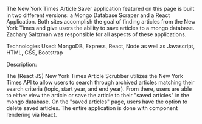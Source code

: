 The New York Times Article Saver application featured on this page is built in two different versions: a Mongo Database Scraper and a React Application.  Both sites accomplish the goal of finding articles from the New York Times and give users the ability to save articles to a mongo database.  Zachary Saltzman was responsible for all aspects of these applications.

Technologies Used: MongoDB, Express, React, Node as well as Javascript, HTML, CSS, Bootstrap

Description:

The (React JS) New York Times Article Scrubber utilizes the New York Times API to allow users to search through archived articles matching their search criteria (topic, start year, and end year).  From there, users are able to either view the article or save the article to their "saved articles" in the mongo database.  On the "saved articles" page, users have the option to delete saved articles.  The entire application is done with component rendering via React.
